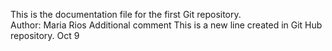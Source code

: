 This is the documentation file for the first Git repository.    
Author: Maria Rios
Additional comment
This is a new line created in Git Hub repository. Oct 9
